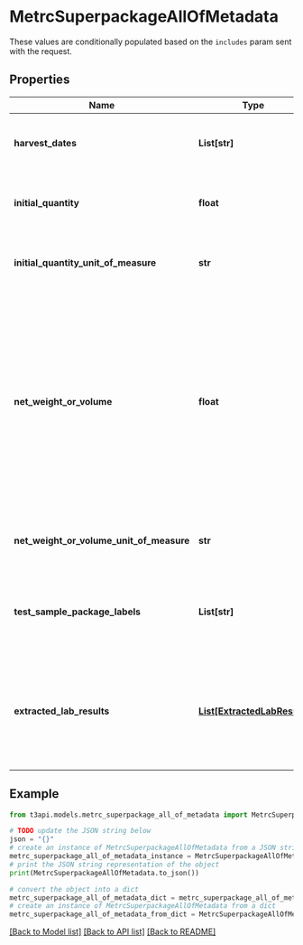 # MetrcSuperpackageAllOfMetadata

These values are conditionally populated based on the `includes` param sent with the request. 

## Properties

Name | Type | Description | Notes
------------ | ------------- | ------------- | -------------
**harvest_dates** | **List[str]** | All source harvest dates for this package, duplicates removed.  | [optional] 
**initial_quantity** | **float** | The quantity this package was initially created with, extracted from history  | [optional] 
**initial_quantity_unit_of_measure** | **str** | The unit of measure this package was initially created with, extracted from history  | [optional] 
**net_weight_or_volume** | **float** | The net weight/volume for this package.  - If package unit is already weight/volume, returns the package quantity - If package unit is \&quot;each\&quot;, returns &#x60;quantity * unit weight/volume&#x60; - If package has no measureable weight, returns quantitiy. (Only occurs in rare cases, such as with seeds)  | [optional] 
**net_weight_or_volume_unit_of_measure** | **str** | The unit of measure for this package&#39;s net weight/volume, specified in netWeightOrVolume  | [optional] 
**test_sample_package_labels** | **List[str]** | A list of all test sample package labels associated with this package, duplicates removed.   This list is typically length 1.  | [optional] 
**extracted_lab_results** | [**List[ExtractedLabResult]**](ExtractedLabResult.md) | An array of lab results, with values and tags extracted.   This array is populated via the labResults, labResultBatches, or coaFiles mixin. Duplicates will be removed.  | [optional] 

## Example

```python
from t3api.models.metrc_superpackage_all_of_metadata import MetrcSuperpackageAllOfMetadata

# TODO update the JSON string below
json = "{}"
# create an instance of MetrcSuperpackageAllOfMetadata from a JSON string
metrc_superpackage_all_of_metadata_instance = MetrcSuperpackageAllOfMetadata.from_json(json)
# print the JSON string representation of the object
print(MetrcSuperpackageAllOfMetadata.to_json())

# convert the object into a dict
metrc_superpackage_all_of_metadata_dict = metrc_superpackage_all_of_metadata_instance.to_dict()
# create an instance of MetrcSuperpackageAllOfMetadata from a dict
metrc_superpackage_all_of_metadata_from_dict = MetrcSuperpackageAllOfMetadata.from_dict(metrc_superpackage_all_of_metadata_dict)
```
[[Back to Model list]](../README.md#documentation-for-models) [[Back to API list]](../README.md#documentation-for-api-endpoints) [[Back to README]](../README.md)


